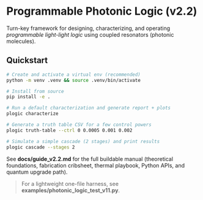 # Programmable Photonic Logic (v2.2)

Turn-key framework for designing, characterizing, and operating *programmable light-light logic* using coupled resonators (photonic molecules).

## Quickstart

```bash
# Create and activate a virtual env (recommended)
python -m venv .venv && source .venv/bin/activate

# Install from source
pip install -e .

# Run a default characterization and generate report + plots
plogic characterize

# Generate a truth table CSV for a few control powers
plogic truth-table --ctrl 0 0.0005 0.001 0.002

# Simulate a simple cascade (2 stages) and print results
plogic cascade --stages 2
```

See **docs/guide_v2.2.md** for the full buildable manual (theoretical foundations, fabrication cribsheet, thermal playbook, Python APIs, and quantum upgrade path).

> For a lightweight one-file harness, see **examples/photonic_logic_test_v11.py**.
